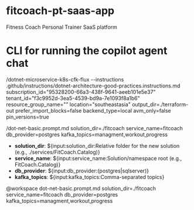 # fitcoach-pt-saas-app
Fitness Coach Personal Trainer SaaS platform

# CLI for running the copilot agent chat

/dotnet-microservice-k8s-cfk-flux --instructions .github/instructions/dotnet-architecture-good-practices.instructions.md subscription_id="95328200-66a3-438f-9641-aeeb101e5e37" tenant_id="f3c9952d-3ea5-4539-bd9a-7e1093f8a1b6" resource_group_name="" location="southeastasia" output_dir=./terraform-out prefer_import_blocks=false backend_type=local avm_only=false pin_versions=true


/dot-net-basic.prompt.md solution_dir=./fitcoach service_name=fitcoach db_provider=postgres kafka_topics=managment,workout,progress

- **solution_dir**: ${input:solution_dir:Relative folder for the new solution (e.g., ./services/FitCoach.Catalog)}
- **service_name**: ${input:service_name:Solution/namespace root (e.g., FitCoach.Catalog)}
- **db_provider**: ${input:db_provider:(postgres|sqlserver)}
- **kafka_topics**: ${input:kafka_topics:Comma-separated topics}

@workspace dot-net-basic.prompt.md solution_dir=./fitcoach service_name=fitcoach db_provider=postgres kafka_topics=managment,workout,progress
